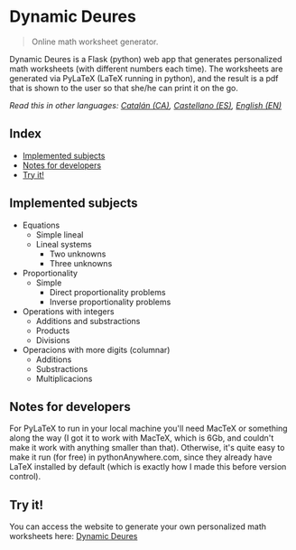 # Dynamic Deures

> Online math worksheet generator.

Dynamic Deures is a Flask (python) web app that generates personalized math worksheets (with different numbers each time).
The worksheets are generated via PyLaTeX (LaTeX running in python), and the result is a pdf that is shown to the user so that she/he can print it on the go.

_Read this in other languages: [Catalán (CA)](README.md), [Castellano (ES)](README.es.md), [English (EN)](README.en.md)_
## Index
- [Implemented subjects](#implemented-subjects)
- [Notes for developers](#notes-for-developers)
- [Try it!](#try-it)

## Implemented subjects
- Equations
  - Simple lineal
  - Lineal systems
    - Two unknowns
    - Three unknowns
- Proportionality
  - Simple
    - Direct proportionality problems
    - Inverse proportionality problems
- Operations with integers
  - Additions and substractions
  - Products
  - Divisions
- Operacions with more digits (columnar)
  - Additions
  - Substractions
  - Multiplicacions

## Notes for developers
For PyLaTeX to run in your local machine you'll need MacTeX or something along the way (I got it to work with MacTeX, which is 6Gb, and couldn't make it work with anything smaller than that).
Otherwise, it's quite easy to make it run (for free) in pythonAnywhere.com, since they already have LaTeX installed by default (which is exactly how I made this before version control).

## Try it!
You can access the website to generate your own personalized math worksheets here: [Dynamic Deures](http://bit.ly/DynamicDeures)
